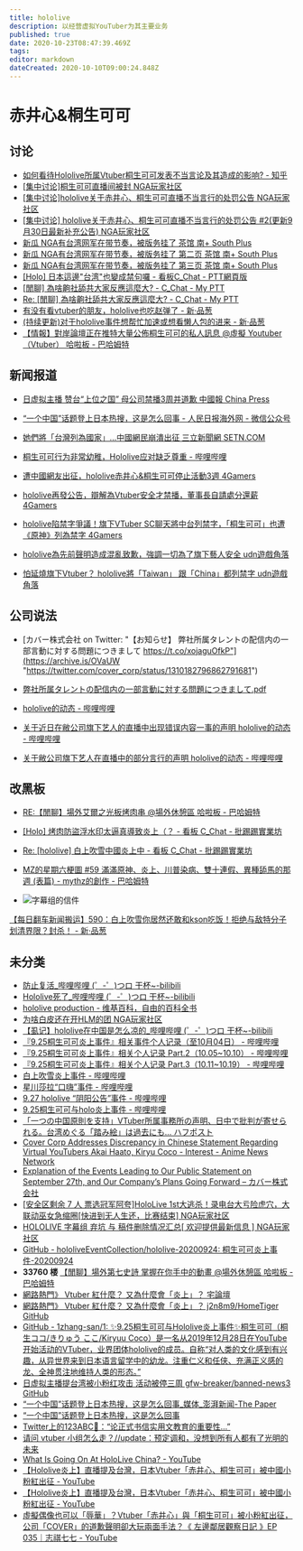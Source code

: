 ```yaml
---
title: hololive
description: 以经营虚拟YouTuber为其主要业务
published: true
date: 2020-10-23T08:47:39.469Z
tags: 
editor: markdown
dateCreated: 2020-10-10T09:00:24.848Z
---
```


赤井心&桐生可可
===============

讨论
----

+ [如何看待Hololive所属Vtuber桐生可可发表不当言论及其造成的影响? - 知乎](https://web.archive.org/web/20200930070253/https://www.zhihu.com/question/422888674 "https://archive.is/LHUxp")
+ [[集中讨论]桐生可可直播间被封 NGA玩家社区](https://archive.is/xQAj2 "https://nga.178.com/read.php?tid=23474356")
+ [[集中讨论]hololive关于赤井心、桐生可可直播不当言行的处罚公告 NGA玩家社区](https://archive.is/1Z0JI "https://ngabbs.com/read.php?tid=23508046")
+ [[集中讨论] hololive关于赤井心、桐生可可直播不当言行的处罚公告 #2(更新9月30日最新补充公告) NGA玩家社区](https://archive.vn/TMvJW "https://ngabbs.com/read.php?tid=23564210")
+ [新瓜 NGA有台湾网军在带节奏，被版务挂了 茶馆 南+ South Plus](https://web.archive.org/web/20201004073943/https://south-plus.org/simple/index.php?t956661.html)
+ [新瓜 NGA有台湾网军在带节奏，被版务挂了 第二页 茶馆 南+ South Plus](https://web.archive.org/web/20201004074335/https://south-plus.org/simple/index.php?t956661_2.html)
+ [新瓜 NGA有台湾网军在带节奏，被版务挂了 第三页 茶馆 南+ South Plus](https://web.archive.org/web/20201004074333/https://south-plus.org/simple/index.php?t956661_3.html)
+ [[Holo] 日本這邊"台湾"也變成禁句囉 - 看板C_Chat - PTT網頁版](https://web.archive.org/web/20200930112738if_/https://www.pttweb.cc/bbs/C_Chat/M.1601404128.A.6B9)
+ [[閒聊] 為啥齁社舔共大家反應這麼大? - C_Chat - My PTT](https://web.archive.org/web/20201004074439/https://myptt.cc/article/C_Chat/M.1601216370.A.2E4)
+ [Re: [閒聊] 為啥齁社舔共大家反應這麼大? - C_Chat - My PTT](https://web.archive.org/web/20201004074412/https://myptt.cc/article/C_Chat/M.1601220514.A.38B)
+ [有没有看vtuber的朋友，hololive也吃赵弹了 - 新·品葱](https://web.archive.org/web/20200930065806/https://pincong.rocks/article/24461)
+ [(持续更新)对于hololive事件想帮忙加速或想看懒人包的进来 - 新·品葱](https://web.archive.org/web/20201001085939/https://pincong.rocks/article/24553)
+ [【情報】對岸論壇正在推特大量公佈桐生可可的私人訊息 @虛擬 Youtuber（Vtuber） 哈啦板 - 巴哈姆特](https://web.archive.org/web/20201001090133/https://forum.gamer.com.tw/C.php?bsn=60608&snA=1424)

新闻报道
--------

+ [日虚拟主播 赞台“上位之国” 母公司禁播3周并道歉 中國報 China Press](https://web.archive.org/web/20200930070623/https://www.chinapress.com.my/20200930/日虚拟主播-赞台上位之国-母公司禁播3周并道/)
+ [“一个中国”话题登上日本热搜，这是怎么回事 - 人民日报海外网 - 微信公众号](https://archive.is/thUNC)
+ [她們將「台灣列為國家」…中國網民崩潰出征 三立新聞網 SETN.COM](https://web.archive.org/web/20200930084445/https://www.setn.com/news.aspx?newsid=821893)
+ [桐生可可行为非常幼稚，Hololive应对缺乏尊重 - 哔哩哔哩](https://archive.is/CKXsp "https://www.bilibili.com/read/cv7738484/")

+ [遭中國網友出征，hololive赤井心&桐生可可停止活動3週 4Gamers](https://web.archive.org/web/20200930065810if_/https://www.4gamers.com.tw/news/detail/44972/haachama-and-coco-is-going--be-ban-for-3-weeks)
+ [hololive再發公告，辯解為Vtuber安全才禁播，董事長自請處分還薪 4Gamers](https://web.archive.org/web/20200930084627if_/https://www.4gamers.com.tw/news/detail/45008/hololive-explanation-9-27-public-statement)
+ [hololive陷禁字爭議！旗下VTuber SC聊天將中台列禁字，「桐生可可」也遭《原神》列為禁字 4Gamers](https://web.archive.org/web/20200930084626if_/https://www.4gamers.com.tw/news/detail/44992/kiryu-coco-is-an-ng-word-in-genshin-impact)

+ [hololive為先前聲明造成混亂致歉，強調一切為了旗下藝人安全 udn遊戲角落](https://web.archive.org/web/20200930071800/https://game.udn.com/game/story/12982/4899999)
+ [怕延燒旗下Vtuber？ hololive將「Taiwan」 跟「China」都列禁字 udn遊戲角落](https://web.archive.org/web/20200930070457/https://game.udn.com/game/story/12982/4897832)

公司说法
--------

+ [カバー株式会社 on Twitter: "【お知らせ】 弊社所属タレントの配信内の一部言動に対する問題につきまして https://t.co/xojaguOfkP"](https://archive.is/OVaUW "https://twitter.com/cover_corp/status/1310182796862791681")
+ [弊社所属タレントの配信内の一部言動に対する問題につきまして.pdf](https://archive.is/7bCtI/image)

+ [hololive的动态 - 哔哩哔哩](https://archive.is/JopXA "https://space.bilibili.com/286700005/dynamic")
+ [关于近日在敝公司旗下艺人的直播中出现错误内容一事的声明 hololive的动态 - 哔哩哔哩](https://archive.is/DSnPL "https://t.bilibili.com/439666396115075371")
+ [关于敝公司旗下艺人在直播中的部分言行的声明 hololive的动态 - 哔哩哔哩](https://archive.is/OBI03 "https://t.bilibili.com/439668934441809305")

改黑板
------

+ [RE:【閒聊】場外艾爾之光板烤肉串 @場外休憩區 哈啦板 - 巴哈姆特](https://web.archive.org/web/20201013060451/https://forum.gamer.com.tw/Co.php?bsn=60076&sn=69131900)
+ [[Holo] 烤肉防盜浮水印太逼真導致炎上（？ - 看板 C_Chat - 批踢踢實業坊](https://web.archive.org/web/20201013062555/https://www.ptt.cc/bbs/C_Chat/M.1602034436.A.49D.html)

+ [Re: [hololive] 白上吹雪中國炎上中 - 看板 C_Chat - 批踢踢實業坊](https://web.archive.org/web/20201013060345/https://www.ptt.cc/bbs/C_Chat/M.1602054635.A.98B.html)
+ [MZ的星期六梗圖 #59 滿滿原神、炎上、川普染病、雙十連假、異種舔馬的那週 (表篇) - mythz的創作 - 巴哈姆特](https://web.archive.org/web/20201013061046/https://home.gamer.com.tw/creationDetail.php?sn=4944409 "https://archive.is/iqWK5")
+ ![字幕组的信件](https://web.archive.org/web/20201013061045if_/https://i.imgur.com/rKnFX3c.jpg)

[【每日翻车新闻搬运】590：白上吹雪你居然还敢和kson吃饭！拒绝与敌特分子划清界限？封杀！ - 新·品葱](https://web.archive.org/web/20201011130437/https://pincong.rocks/article/24859)

未分类
------

+ [防止复活_哔哩哔哩 (゜-゜)つロ 干杯~-bilibili](https://archive.is/bNLl0 "https://www.bilibili.com/video/BV1Py4y187iY")
+ [Hololive死了_哔哩哔哩 (゜-゜)つロ 干杯~-bilibili](https://archive.is/Vyn2T "https://www.bilibili.com/video/BV1JV411y76W")
+ [hololive production - 维基百科，自由的百科全书](https://web.archive.org/web/20201023030302/https://zh.wikipedia.org/zh-hans/Hololive_production)
+ [为啥白皮还在开HLM的团 NGA玩家社区](https://archive.is/4cpcN "https://bbs.nga.cn/read.php?tid=23831911")
+ [【虱记】hololive在中国是怎么凉的_哔哩哔哩 (゜-゜)つロ 干杯~-bilibili](https://archive.is/02EHC "https://www.bilibili.com/video/bv1Ey4y1r72N")
+ [『9.25桐生可可炎上事件』相关事件个人记录（至10月04日） - 哔哩哔哩](https://archive.is/ZZZGV "https://www.bilibili.com/read/cv7853331")
+ [『9.25桐生可可炎上事件』相关个人记录 Part.2（10.05~10.10） - 哔哩哔哩](https://archive.is/nxZ4T "https://www.bilibili.com/read/cv7921642")
+ [『9.25桐生可可炎上事件』相关个人记录 Part.3（10.11~10.19） - 哔哩哔哩](https://archive.is/XUFFx "https://www.bilibili.com/read/cv8024680")
+ [白上吹雪炎上事件 - 哔哩哔哩](https://archive.is/mDORP "https://www.bilibili.com/read/cv7862757")
+ [星川莎拉“口嗨”事件 - 哔哩哔哩](https://archive.is/ypO3O "https://www.bilibili.com/read/cv7862820")
+ [9.27 hololive “阴阳公告”事件 - 哔哩哔哩](https://archive.is/I9ae6 "https://www.bilibili.com/read/cv7816359")
+ [9.25桐生可可与holo炎上事件 - 哔哩哔哩](https://archive.is/vhP1J "https://www.bilibili.com/read/cv7737124")
+ [「一つの中国原則を支持」VTuber所属事務所の声明、日中で批判が寄せられる。台湾めぐる「踏み絵」は過去にも... ハフポスト](https://web.archive.org/web/20201011135327/https://www.huffingtonpost.jp/entry/story_jp_5f718670c5b61af20e780060)
+ [Cover Corp Addresses Discrepancy in Chinese Statement Regarding Virtual YouTubers Akai Haato, Kiryu Coco - Interest - Anime News Network](https://web.archive.org/web/20201011060927/https://www.animenewsnetwork.com/interest/2020-09-30/cover-corp-addresses-discrepancy-in-chinese-statement-regarding-virtual-youtubers-akai-haato-kiryu-coco/.164691)
+ [Explanation of the Events Leading to Our Public Statement on September 27th, and Our Company’s Plans Going Forward – カバー株式会社](https://web.archive.org/web/20201010155215/https://cover-corp.com/2020/09/30/093002/)
+ [[安全区剩余 7 人 票选冠军阿夸]HoloLive 1st大逃杀！录电台大亏险虎穴，大联动巫女急缩圈[快进到无人生还，比赛结束] NGA玩家社区](https://archive.is/eDDbY "https://bbs.nga.cn/read.php?tid=23809268")
+ [HOLOLIVE 字幕组 弃坑 与 稿件删除情况汇总[ 欢迎提供最新信息 ] NGA玩家社区](https://archive.is/OkHPt "https://web.archive.org/web/20201023032742/https://webcache.googleusercontent.com/search?q=cache%3AGeXOmju7YwMJ%3Ahttps%3A%2F%2Fbbs.nga.cn%2Fread.php%3Ftid%3D23789238")
+ [GitHub - hololiveEventCollection/hololive-20200924: 桐生可可炎上事件-20200924](https://web.archive.org/web/20201023032427/https://github.com/hololiveEventCollection/hololive-20200924)
+ **33760 楼** [【閒聊】場外第七史詩 掌握在你手中的動畫 @場外休憩區 哈啦板 - 巴哈姆特](https://web.archive.org/web/20201023032543/https://forum.gamer.com.tw/C.php?page=1688&bsn=60076&snA=4808170)
+ [網路熱門》 Vtuber 紅什麼？ 又為什麼會「炎上」？ 宅論壇](https://web.archive.org/web/20201023034049/https://cfoforum.io/post/article/34426)
+ [網路熱門》 Vtuber 紅什麼？ 又為什麼會「炎上」？ j2n8m9/HomeTiger GitHub](https://web.archive.org/web/20201023033910/https://github.com/j2n8m9/HomeTiger/blob/master/44/2020-09/0929.md)
+ [GitHub - 1zhang-san/1: ✨9.25桐生可可与Hololive炎上事件✨桐生可可（桐生ココ/きりゅう ここ/Kiryuu Coco）是一名从2019年12月28日在YouTube开始活动的VTuber，业界团体hololive的成员。自称“对人类的文化感到有兴趣，从异世界来到日本语言留学中的幼龙。注重仁义和任侠、充满正义感的龙、全神贯注地维持人类的形态。”](https://web.archive.org/web/20201023033426/https://github.com/1zhang-san/1)
+ [日虚拟主播提台湾被小粉红攻击 活动被停三周 gfw-breaker/banned-news3 GitHub](https://web.archive.org/web/20201023034505/https://github.com/gfw-breaker/banned-news3/blob/master/pages/nsc418/n12436204.md)
+ [“一个中国”话题登上日本热搜，这是怎么回事_媒体_澎湃新闻-The Paper](https://web.archive.org/web/20201009135038/https://www.thepaper.cn/newsDetail_forward_9399092)
+ [“一个中国”话题登上日本热搜，这是怎么回事](https://archive.is/Mizcq "https://web.archive.org/web/20201023034815/https://mp.weixin.qq.com/s?__biz=MjM5MDk1NzQzMQ%3D%3D&mid=2653380034&idx=8&sn=a5c4ea9e7ee9af22642ef8df0f0c91bf")
+ [Twitter上的123ABC🌸：“论正式书信实用文教育的重要性…”](https://archive.is/KMVQE "https://twitter.com/Rip123ABC/status/1317858017052819457")
+ [请问 vtuber 小组怎么走？//update：预定调和，没想到所有人都有了光明的未来](https://web.archive.org/web/20201023035712/https://bangumi.tv/group/topic/359127)
+ [What Is Going On At HoloLive China? - YouTube](https://archive.is/Ab4sZ "https://www.youtube.com/watch?v=s7giwstT4GU")
+ [【Hololive炎上】直播提及台灣，日本Vtuber「赤井心、桐生可可」被中國小粉紅出征 - YouTube](https://archive.is/Z40wx "https://www.youtube.com/watch?v=EBXyBOzESJw")
+ [【Hololive炎上】直播提及台灣，日本Vtuber「赤井心、桐生可可」被中國小粉紅出征 - YouTube](https://archive.is/Z40wx "https://www.youtube.com/watch?v=EBXyBOzESJw")
+ [虛擬偶像也可以「辱華」？Vtuber「赤井心」與「桐生可可」被小粉紅出征，公司「COVER」的道歉聲明卻大玩兩面手法？《 左邊鄰居觀察日記 》EP 035｜志祺七七 - YouTube](https://archive.is/x3e3M "https://www.youtube.com/watch?v=wz1QUOpSk5k")
